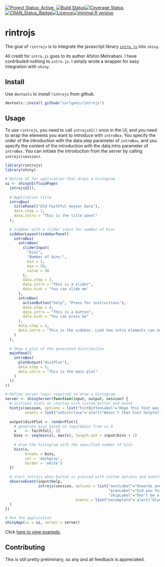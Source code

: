 
[![Project Status: Active.](http://www.repostatus.org/badges/latest/active.svg)](http://www.repostatus.org/#active) [![Build Status](https://travis-ci.org/carlganz/rintrojs.svg?branch=master)](https://travis-ci.org/carlganz/rintrojs)[![Coverage Status](https://img.shields.io/codecov/c/github/carlganz/rintrojs/master.svg)](https://codecov.io/github/carlganz/rintrojs?branch=master)[![CRAN\_Status\_Badge](http://www.r-pkg.org/badges/version/rintrojs)](https://cran.r-project.org/package=rintrojs)[![Licence](https://img.shields.io/badge/licence-GPL--3-blue.svg)](https://www.gnu.org/licenses/gpl-3.0.en.html)[![minimal R version](https://img.shields.io/badge/R%3E%3D-3.0.0-6666ff.svg)](https://cran.r-project.org/)

rintrojs
========

The goal of `rintrojs` is to integrate the javascript library [`intro.js`](http://introjs.com/) into `shiny`.

All credit for `intro.js` goes to its author Afshin Mehrabani. I have contributed nothing to `intro.js`. I simply wrote a wrapper for easy integration with `shiny`.

Install
-------

Use `devtools` to install `rintrojs` from github.

``` r
devtools::install_github("carlganz/rintrojs")
```

Usage
-----

To use `rintrojs`, you need to call `introjsUI()` once in the UI, and you need to wrap the elements you want to introduce with `introBox`. You specify the order of the introduction with the data.step parameter of `introBox`, and you specify the content of the introduction with the data.intro parameter of `introBox`. You can initiate the introduction from the server by calling `introjs(session)`.

``` r
library(rintrojs)
library(shiny)

# Define UI for application that draws a histogram
ui <- shinyUI(fluidPage(
  introjsUI(),
  
  # Application title
  introBox(
    titlePanel("Old Faithful Geyser Data"),
    data.step = 1,
    data.intro = "This is the title panel"
  ),
  
  # Sidebar with a slider input for number of bins
  sidebarLayout(sidebarPanel(
    introBox(
      introBox(
        sliderInput(
          "bins",
          "Number of bins:",
          min = 1,
          max = 50,
          value = 30
        ),
        data.step = 3,
        data.intro = "This is a slider",
        data.hint = "You can slide me"
      ),
      introBox(
        actionButton("help", "Press for instructions"),
        data.step = 4,
        data.intro = "This is a button",
        data.hint = "You can press me"
      ),
      data.step = 2,
      data.intro = "This is the sidebar. Look how intro elements can nest"
    )
  ),
  
  # Show a plot of the generated distribution
  mainPanel(
    introBox(
      plotOutput("distPlot"),
      data.step = 5,
      data.intro = "This is the main plot"
    )
  ))
))

# Define server logic required to draw a histogram
server <- shinyServer(function(input, output, session) {
  # initiate hints on startup with custom button and event
  hintjs(session, options = list("hintButtonLabel"="Hope this hint was helpful"),
         events = list("onhintclose"='alert("Wasn\'t that hint helpful")'))
  
  output$distPlot <- renderPlot({
    # generate bins based on input$bins from ui.R
    x    <- faithful[, 2]
    bins <- seq(min(x), max(x), length.out = input$bins + 1)
    
    # draw the histogram with the specified number of bins
    hist(x,
         breaks = bins,
         col = 'darkgray',
         border = 'white')
  })
  
  # start introjs when button is pressed with custom options and events
  observeEvent(input$help,
               introjs(session, options = list("nextLabel"="Onwards and Upwards",
                                               "prevLabel"="Did you forget something?",
                                               "skipLabel"="Don't be a quitter"),
                                events = list("oncomplete"='alert("Glad that is over")'))
  )
})

# Run the application
shinyApp(ui = ui, server = server)
```

Click [here to view example.](https://carlganz.shinyapps.io/rintrojsexample/)

Contributing
------------

This is still pretty preliminary, so any and all feedback is appreciated.
